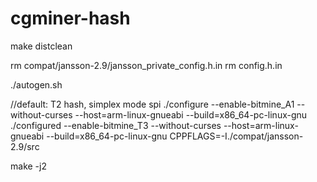 # cgminer-hash

make distclean

rm compat/jansson-2.9/jansson_private_config.h.in
rm config.h.in

./autogen.sh

//default: T2 hash, simplex mode spi
./configure --enable-bitmine_A1 --without-curses --host=arm-linux-gnueabi --build=x86_64-pc-linux-gnu
./configured --enable-bitmine_T3 --without-curses --host=arm-linux-gnueabi --build=x86_64-pc-linux-gnu CPPFLAGS=-I./compat/jansson-2.9/src

make -j2
